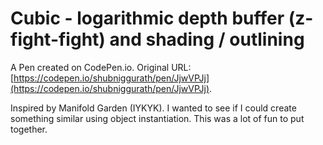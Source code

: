 # Cubic - logarithmic depth buffer (z-fight-fight) and shading / outlining

A Pen created on CodePen.io. Original URL: [https://codepen.io/shubniggurath/pen/JjwVPJj](https://codepen.io/shubniggurath/pen/JjwVPJj).

Inspired by Manifold Garden (IYKYK). I wanted to see if I could create something similar using object instantiation. This was a lot of fun to put together.